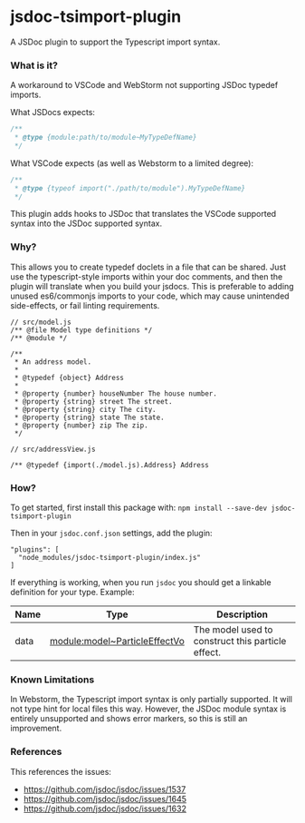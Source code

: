 # jsdoc-tsimport-plugin
A JSDoc plugin to support the Typescript import syntax.

### What is it?

A workaround to VSCode and WebStorm not supporting JSDoc typedef imports.

What JSDocs expects:

```js
/**
 * @type {module:path/to/module~MyTypeDefName}
 */
```

What VSCode expects (as well as Webstorm to a limited degree):

```js
/**
 * @type {typeof import("./path/to/module").MyTypeDefName}
 */
```

This plugin adds hooks to JSDoc that translates the VSCode supported syntax into the JSDoc supported syntax.

### Why?

This allows you to create typedef doclets in a file that can be shared. Just use the typescript-style imports within your doc comments, and then the plugin will translate when you build your jsdocs. This is preferable to adding unused es6/commonjs imports to your code, which may cause unintended side-effects, or fail linting requirements.

```
// src/model.js
/** @file Model type definitions */
/** @module */

/**
 * An address model.
 *
 * @typedef {object} Address
 *
 * @property {number} houseNumber The house number.
 * @property {string} street The street.
 * @property {string} city The city.
 * @property {string} state The state.
 * @property {number} zip The zip.
 */
```

```
// src/addressView.js

/** @typedef {import(./model.js).Address} Address
```

### How?

To get started, first install this package with:
```npm install --save-dev jsdoc-tsimport-plugin```

Then in your `jsdoc.conf.json` settings, add the plugin:

```
"plugins": [
  "node_modules/jsdoc-tsimport-plugin/index.js"
]
```

If everything is working, when you run `jsdoc` you should get a linkable definition for your type.
Example:

| Name  | Type | Description |
| ------------- | ------------- | -------------- |
| data  | [module:model~ParticleEffectVo](#)  | The model used to construct this particle effect. |

### Known Limitations

In Webstorm, the Typescript import syntax is only partially supported. It will not type hint for local files this way. However, the JSDoc module syntax is entirely unsupported and shows error markers, so this is still an improvement.

### References

This references the issues:
- https://github.com/jsdoc/jsdoc/issues/1537
- https://github.com/jsdoc/jsdoc/issues/1645
- https://github.com/jsdoc/jsdoc/issues/1632



